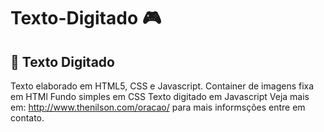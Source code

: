 # Texto-Digitado 🎮
## 📃 Texto Digitado
Texto elaborado  em HTML5, CSS e Javascript.
Container de imagens fixa em  HTMl
Fundo simples  em CSS
Texto digitado em Javascript
Veja mais em:
http://www.thenilson.com/oracao/
para mais informsções entre em contato.
